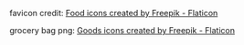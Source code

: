 favicon credit:
<a href="https://www.flaticon.com/free-icons/food" title="food icons">Food icons created by Freepik - Flaticon</a>

grocery bag png:
<a href="https://www.flaticon.com/free-icons/goods" title="goods icons">Goods icons created by Freepik - Flaticon</a>
